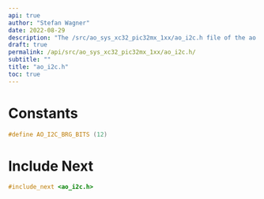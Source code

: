 ```yaml
---
api: true
author: "Stefan Wagner"
date: 2022-08-29
description: "The /src/ao_sys_xc32_pic32mx_1xx/ao_i2c.h file of the ao real-time operating system."
draft: true
permalink: /api/src/ao_sys_xc32_pic32mx_1xx/ao_i2c.h/
subtitle: ""
title: "ao_i2c.h"
toc: true
---
```


# Constants

```c
#define AO_I2C_BRG_BITS (12)
```

# Include Next

```c
#include_next <ao_i2c.h>
```

